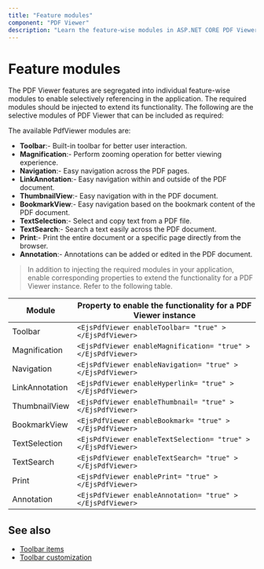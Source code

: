 ```yaml
---
title: "Feature modules"
component: "PDF Viewer"
description: "Learn the feature-wise modules in ASP.NET CORE PDF Viewer and how to integrate it in your application."
---
```


# Feature modules

The PDF Viewer features are segregated into individual feature-wise modules to enable selectively referencing in the application. The required modules should be injected to extend its functionality. The following are the selective modules of PDF Viewer that can be included as required:

The available PdfViewer modules are:

* **Toolbar**:- Built-in toolbar for better user interaction.
* **Magnification**:- Perform zooming operation for better viewing experience.
* **Navigation**:- Easy navigation across the PDF pages.
* **LinkAnnotation**:- Easy navigation within and outside of the PDF document.
* **ThumbnailView**:- Easy navigation with in the PDF document.
* **BookmarkView**:- Easy navigation based on the bookmark content of the PDF document.
* **TextSelection**:- Select and copy text from a PDF file.
* **TextSearch**:- Search a text easily across the PDF document.
* **Print**:- Print the entire document or a specific page directly from the browser.
* **Annotation**:- Annotations can be added or edited in the PDF document.

>In addition to injecting the required modules in your application, enable corresponding properties to extend the functionality for a PDF Viewer instance.
Refer to the following table.

| Module | Property to enable the functionality for a PDF Viewer instance |
|---|---|
|Toolbar|`<EjsPdfViewer enableToolbar= "true" ></EjsPdfViewer>`|
|Magnification|`<EjsPdfViewer enableMagnification= "true" ></EjsPdfViewer>`|
|Navigation|`<EjsPdfViewer enableNavigation= "true" ></EjsPdfViewer>`|
|LinkAnnotation|`<EjsPdfViewer enableHyperlink= "true" ></EjsPdfViewer>`|
|ThumbnailView|`<EjsPdfViewer enableThumbnail= "true" ></EjsPdfViewer>`|
|BookmarkView|`<EjsPdfViewer enableBookmark= "true" ></EjsPdfViewer>`|
|TextSelection|`<EjsPdfViewer enableTextSelection= "true" ></EjsPdfViewer>`|
|TextSearch|`<EjsPdfViewer enableTextSearch= "true" ></EjsPdfViewer>`|
|Print|`<EjsPdfViewer enablePrint= "true" ></EjsPdfViewer>`|
|Annotation|`<EjsPdfViewer enableAnnotation= "true" ></EjsPdfViewer>`|

## See also

* [Toolbar items](./toolbar)
* [Toolbar customization](./how-to/toolbar-customization)